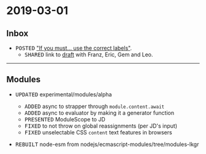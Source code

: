 ﻿# 2019-03-01

## Inbox

- <kbd>POSTED</kbd> ["If you must… use the correct labels"](https://medium.com/p/961be92d120c).
  - <kbd>SHARED</kbd> link to [draft](https://medium.com/@saleh_34940/961be92d120c) with Franz, Eric, Gem and Leo.

---

## Modules

- <kbd>UPDATED</kbd> experimental/modules/alpha

  - <kbd>ADDED</kbd> async to strapper through `module.content.await`
  - <kbd>ADDED</kbd> async to evaluator by making it a generator function
  - <kbd>PRESENTED</kbd> ModuleScope to JD
  - <kbd>FIXED</kbd> to not throw on global reassignments (per JD's input)
  - <kbd>FIXED</kbd> unselectable CSS `content` text features in browsers

- <kbd>REBUILT</kbd> node-esm from nodejs/ecmascript-modules/tree/modules-lkgr

